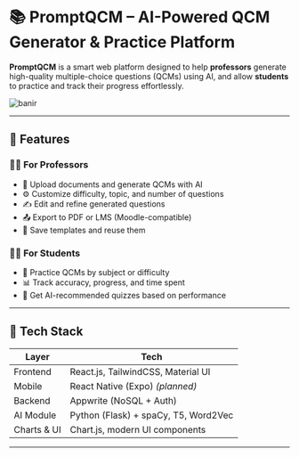 # 📚 PromptQCM – AI-Powered QCM Generator & Practice Platform

**PromptQCM** is a smart web platform designed to help **professors** generate high-quality multiple-choice questions (QCMs) using AI, and allow **students** to practice and track their progress effortlessly.

![banir](https://github.com/user-attachments/assets/1608a05d-a92c-4578-9788-9c03935dfe27)

---

## 🚀 Features

### 👨‍🏫 For Professors
- 📄 Upload documents and generate QCMs with AI
- ⚙️ Customize difficulty, topic, and number of questions
- ✍️ Edit and refine generated questions
- 📤 Export to PDF or LMS (Moodle-compatible)
- 🧠 Save templates and reuse them

### 👨‍🎓 For Students
- 🧪 Practice QCMs by subject or difficulty
- 📊 Track accuracy, progress, and time spent
- 🧠 Get AI-recommended quizzes based on performance

---

## 🧩 Tech Stack

| Layer         | Tech                                 |
|--------------|--------------------------------------|
| Frontend     | React.js, TailwindCSS, Material UI   |
| Mobile       | React Native (Expo) *(planned)*      |
| Backend      | Appwrite (NoSQL + Auth)              |
| AI Module    | Python (Flask) + spaCy, T5, Word2Vec |
| Charts & UI  | Chart.js, modern UI components       |

---
